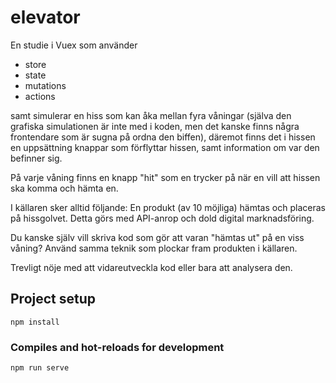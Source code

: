# elevator
En studie i Vuex som använder
- store
- state
- mutations
- actions 

samt simulerar en hiss som kan åka mellan fyra våningar (själva den grafiska simulationen är inte med i koden, men det kanske finns några frontendare som är sugna på ordna den biffen), däremot finns det i hissen en uppsättning knappar som förflyttar hissen, samt information om var den befinner sig.

På varje våning finns en knapp "hit" som en trycker på när en vill att hissen ska komma och hämta en.

I källaren sker alltid följande:
En produkt (av 10 möjliga) hämtas och placeras på hissgolvet. Detta görs med API-anrop och dold digital marknadsföring.

Du kanske själv vill skriva kod som gör att varan "hämtas ut" på en viss våning? Använd samma teknik som plockar fram produkten i källaren.

Trevligt nöje med att vidareutveckla kod eller bara att analysera den.

## Project setup
```
npm install
```

### Compiles and hot-reloads for development
```
npm run serve
```